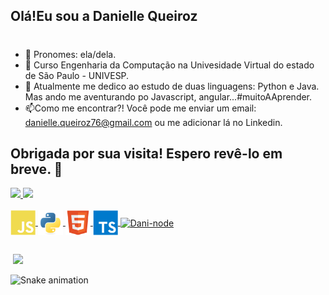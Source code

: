 ## Olá!Eu sou a Danielle Queiroz ##
#
- 👋 Pronomes: ela/dela.
- 👀 Curso Engenharia da Computação na Univesidade Virtual do estado de São Paulo - UNIVESP.
- 🌱 Atualmente me dedico ao estudo de duas linguagens: Python e Java. Mas ando me aventurando po Javascript, angular...#muitoAAprender.
- 📫Como me encontrar?! Você pode me enviar um email: danielle.queiroz76@gmail.com ou me adicionar lá no Linkedin.

## Obrigada por sua visita! Espero revê-lo em breve. 💖


<div>
  <a href="https://github.com/danielle1306">
  <img height="180em" src="https://github-readme-stats.vercel.app/api?username=danielle1306&show_icons=true&theme=dracula&include_all_commits=true&count_private=true"/>
  <img height="180em" src="https://github-readme-stats.vercel.app/api/top-langs/?username=danielle1306&layout=compact&langs_count=16&theme=dracula"/>
</di>
  
 <div style="display: inline_block"><br> 
  <img align="center" alt="Dani-Js" height="40" width="40" src="https://raw.githubusercontent.com/devicons/devicon/master/icons/javascript/javascript-plain.svg">
  <img align="center" alt="Dani-Python" height="40" width="40" src="https://raw.githubusercontent.com/devicons/devicon/master/icons/python/python-original.svg">
   <img align="center" alt="Dani-HTML" height="40" width="40" src="https://raw.githubusercontent.com/devicons/devicon/master/icons/html5/html5-original.svg">
   <img align="center" alt="Dani-Ts" height="40" width="40" src="https://raw.githubusercontent.com/devicons/devicon/master/icons/typescript/typescript-plain.svg">
   <img align="center" alt="Dani-node" height="40" width="40"src="https://cdn.jsdelivr.net/gh/devicons/devicon/icons/nodejs/nodejs-original.svg" />
  </div>
  
  ##
  
 <div>
  <a href ="mailto:danielle.queiroz76@gmail.com"><img src"https://img.shields.io/badge/Gmail-D14836?style=for-the-badge&logo=gmail&logoColor=white" target="_blank"></a>
    <a href ="https://www.linkedin.com/in/danielle-rodrigues-queiroz-1b996222a" target="_blank"><img src="https://img.shields.io/badge/LinkedIn-0077B5?style=for-the-badge&logo=linkedin&logoColor=white" target"_blank"></a>
  </div>  
  
  ![Snake animation](https://github.com/danielle1306/danielle1306/blob/output/github-contribution-grid-snake.svg)

